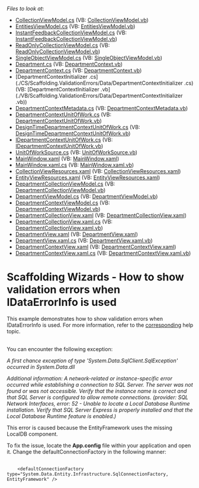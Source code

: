 <!-- default file list -->
*Files to look at*:

* [CollectionViewModel.cs](./CS/Scaffolding.ValidationErrors/Common/CollectionViewModel.cs) (VB: [CollectionViewModel.vb](./VB/Scaffolding.ValidationErrors/Common/CollectionViewModel.vb))
* [EntitiesViewModel.cs](./CS/Scaffolding.ValidationErrors/Common/EntitiesViewModel.cs) (VB: [EntitiesViewModel.vb](./VB/Scaffolding.ValidationErrors/Common/EntitiesViewModel.vb))
* [InstantFeedbackCollectionViewModel.cs](./CS/Scaffolding.ValidationErrors/Common/InstantFeedbackCollectionViewModel.cs) (VB: [InstantFeedbackCollectionViewModel.vb](./VB/Scaffolding.ValidationErrors/Common/InstantFeedbackCollectionViewModel.vb))
* [ReadOnlyCollectionViewModel.cs](./CS/Scaffolding.ValidationErrors/Common/ReadOnlyCollectionViewModel.cs) (VB: [ReadOnlyCollectionViewModel.vb](./VB/Scaffolding.ValidationErrors/Common/ReadOnlyCollectionViewModel.vb))
* [SingleObjectViewModel.cs](./CS/Scaffolding.ValidationErrors/Common/SingleObjectViewModel.cs) (VB: [SingleObjectViewModel.vb](./VB/Scaffolding.ValidationErrors/Common/SingleObjectViewModel.vb))
* [Department.cs](./CS/Scaffolding.ValidationErrors/Data/Department.cs) (VB: [DepartmentContext.vb](./VB/Scaffolding.ValidationErrors/Data/DepartmentContext.vb))
* [DepartmentContext.cs](./CS/Scaffolding.ValidationErrors/Data/DepartmentContext.cs) (VB: [DepartmentContext.vb](./VB/Scaffolding.ValidationErrors/Data/DepartmentContext.vb))
* [DepartmentContextInitializer .cs](./CS/Scaffolding.ValidationErrors/Data/DepartmentContextInitializer .cs) (VB: [DepartmentContextInitializer .vb](./VB/Scaffolding.ValidationErrors/Data/DepartmentContextInitializer .vb))
* [DepartmentContextMetadata.cs](./CS/Scaffolding.ValidationErrors/DepartmentContextDataModel/DepartmentContextMetadata.cs) (VB: [DepartmentContextMetadata.vb](./VB/Scaffolding.ValidationErrors/DepartmentContextDataModel/DepartmentContextMetadata.vb))
* [DepartmentContextUnitOfWork.cs](./CS/Scaffolding.ValidationErrors/DepartmentContextDataModel/DepartmentContextUnitOfWork.cs) (VB: [DepartmentContextUnitOfWork.vb](./VB/Scaffolding.ValidationErrors/DepartmentContextDataModel/DepartmentContextUnitOfWork.vb))
* [DesignTimeDepartmentContextUnitOfWork.cs](./CS/Scaffolding.ValidationErrors/DepartmentContextDataModel/DesignTimeDepartmentContextUnitOfWork.cs) (VB: [DesignTimeDepartmentContextUnitOfWork.vb](./VB/Scaffolding.ValidationErrors/DepartmentContextDataModel/DesignTimeDepartmentContextUnitOfWork.vb))
* [IDepartmentContextUnitOfWork.cs](./CS/Scaffolding.ValidationErrors/DepartmentContextDataModel/IDepartmentContextUnitOfWork.cs) (VB: [IDepartmentContextUnitOfWork.vb](./VB/Scaffolding.ValidationErrors/DepartmentContextDataModel/IDepartmentContextUnitOfWork.vb))
* [UnitOfWorkSource.cs](./CS/Scaffolding.ValidationErrors/DepartmentContextDataModel/UnitOfWorkSource.cs) (VB: [UnitOfWorkSource.vb](./VB/Scaffolding.ValidationErrors/DepartmentContextDataModel/UnitOfWorkSource.vb))
* [MainWindow.xaml](./CS/Scaffolding.ValidationErrors/MainWindow.xaml) (VB: [MainWindow.xaml](./VB/Scaffolding.ValidationErrors/MainWindow.xaml))
* [MainWindow.xaml.cs](./CS/Scaffolding.ValidationErrors/MainWindow.xaml.cs) (VB: [MainWindow.xaml.vb](./VB/Scaffolding.ValidationErrors/MainWindow.xaml.vb))
* [CollectionViewResources.xaml](./CS/Scaffolding.ValidationErrors/Resources/CollectionViewResources.xaml) (VB: [CollectionViewResources.xaml](./VB/Scaffolding.ValidationErrors/Resources/CollectionViewResources.xaml))
* [EntityViewResources.xaml](./CS/Scaffolding.ValidationErrors/Resources/EntityViewResources.xaml) (VB: [EntityViewResources.xaml](./VB/Scaffolding.ValidationErrors/Resources/EntityViewResources.xaml))
* [DepartmentCollectionViewModel.cs](./CS/Scaffolding.ValidationErrors/ViewModels/Department/DepartmentCollectionViewModel.cs) (VB: [DepartmentCollectionViewModel.vb](./VB/Scaffolding.ValidationErrors/ViewModels/Department/DepartmentCollectionViewModel.vb))
* [DepartmentViewModel.cs](./CS/Scaffolding.ValidationErrors/ViewModels/Department/DepartmentViewModel.cs) (VB: [DepartmentViewModel.vb](./VB/Scaffolding.ValidationErrors/ViewModels/Department/DepartmentViewModel.vb))
* [DepartmentContextViewModel.cs](./CS/Scaffolding.ValidationErrors/ViewModels/DepartmentContextViewModel.cs) (VB: [DepartmentContextViewModel.vb](./VB/Scaffolding.ValidationErrors/ViewModels/DepartmentContextViewModel.vb))
* [DepartmentCollectionView.xaml](./CS/Scaffolding.ValidationErrors/Views/Department/DepartmentCollectionView.xaml) (VB: [DepartmentCollectionView.xaml](./VB/Scaffolding.ValidationErrors/Views/Department/DepartmentCollectionView.xaml))
* [DepartmentCollectionView.xaml.cs](./CS/Scaffolding.ValidationErrors/Views/Department/DepartmentCollectionView.xaml.cs) (VB: [DepartmentCollectionView.xaml.vb](./VB/Scaffolding.ValidationErrors/Views/Department/DepartmentCollectionView.xaml.vb))
* [DepartmentView.xaml](./CS/Scaffolding.ValidationErrors/Views/Department/DepartmentView.xaml) (VB: [DepartmentView.xaml](./VB/Scaffolding.ValidationErrors/Views/Department/DepartmentView.xaml))
* [DepartmentView.xaml.cs](./CS/Scaffolding.ValidationErrors/Views/Department/DepartmentView.xaml.cs) (VB: [DepartmentView.xaml.vb](./VB/Scaffolding.ValidationErrors/Views/Department/DepartmentView.xaml.vb))
* [DepartmentContextView.xaml](./CS/Scaffolding.ValidationErrors/Views/DepartmentContextView.xaml) (VB: [DepartmentContextView.xaml](./VB/Scaffolding.ValidationErrors/Views/DepartmentContextView.xaml))
* [DepartmentContextView.xaml.cs](./CS/Scaffolding.ValidationErrors/Views/DepartmentContextView.xaml.cs) (VB: [DepartmentContextView.xaml.vb](./VB/Scaffolding.ValidationErrors/Views/DepartmentContextView.xaml.vb))
<!-- default file list end -->
# Scaffolding Wizards - How to show validation errors when IDataErrorInfo is used


<p>This example demonstrates how to show validation errors when IDataErrorInfo is used. For more information, refer to the <a href="https://documentation.devexpress.com/#WPF/CustomDocument17157">corresponding</a> help topic.<br /><br /></p>
<p>You can encounter the following exception:</p>
<p><em>A first chance exception of type 'System.Data.SqlClient.SqlException' occurred in System.Data.dll</em></p>
<p><em>Additional information: A network-related or instance-specific error occurred while establishing a connection to SQL Server. The server was not found or was not accessible. Verify that the instance name is correct and that SQL Server is configured to allow remote connections. (provider: SQL Network Interfaces, error: 52 - Unable to locate a Local Database Runtime installation. Verify that SQL Server Express is properly installed and that the Local Database Runtime feature is enabled.)</em></p>
<p>This error is caused because the EntityFramework uses the missing LocalDB component.</p>
<p>To fix the issue, locate the <strong>App.config</strong> file within your application and open it. Change the defaultConnectionFactory in the following manner:<br /><br /></p>


```xaml
    <defaultConnectionFactory type="System.Data.Entity.Infrastructure.SqlConnectionFactory, EntityFramework" /> 
```



<br/>


